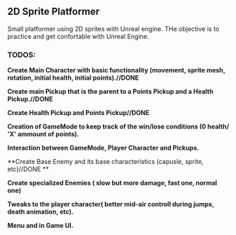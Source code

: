 ## 2D Sprite Platformer

Small platformer using 2D sprites with Unreal engine. THe objective is to practice and get confortable with Unreal Engine.

### TODOS:

**Create Main Character with basic functionality (movement, sprite mesh, rotation, initial health, initial points).//DONE**

**Create main Pickup that is the parent to a Points Pickup and a Health Pickup.//DONE**

**Create Health Pickup and Points Pickup//DONE**

**Creation of GameMode to keep track of the win/lose conditions (0 health/ 'X' ammount of points).**

**Interaction between GameMode, Player Character and Pickups.**

**Create Base Enemy and its base characteristics (capusle, sprite, etc)//DONE **

**Create specialized Enemies ( slow but more damage, fast one, normal one)**

**Tweaks to the player character( better mid-air controll during jumps, death animation, etc).**

**Menu and in Game UI.**
